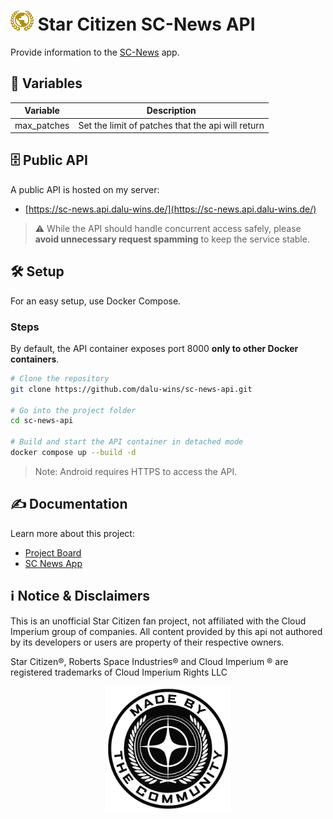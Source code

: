 # <img src="https://github.com/dalu-wins/sc-news/blob/main/assets/app_icon.svg" alt="App Icon" height="32"> Star Citizen SC-News API
Provide information to the [SC-News](https://github.com/dalu-wins/sc-news) app.

## 📝 Variables
| Variable | Description |
--- | ---
max_patches | Set the limit of patches that the api will return

## 🗄️ Public API

A public API is hosted on my server:
- [https://sc-news.api.dalu-wins.de/](https://sc-news.api.dalu-wins.de/)

> ⚠️ While the API should handle concurrent access safely, please **avoid unnecessary request spamming** to keep the service stable.

## 🛠️ Setup

For an easy setup, use Docker Compose.  

### Steps

By default, the API container exposes port 8000 **only to other Docker containers**.

```bash
# Clone the repository
git clone https://github.com/dalu-wins/sc-news-api.git

# Go into the project folder
cd sc-news-api

# Build and start the API container in detached mode
docker compose up --build -d
```

> Note: Android requires HTTPS to access the API.

## ✍ Documentation

Learn more about this project:
- [Project Board](https://github.com/users/dalu-wins/projects/3/views/1)
- [SC News App](https://github.com/dalu-wins/sc-news)

## ℹ️ Notice & Disclaimers

This is an unofficial Star Citizen fan project, not affiliated with the Cloud Imperium group of
companies. All content provided by this api not authored by its developers or users are property of their
respective owners.

Star Citizen®, Roberts Space Industries® and Cloud Imperium ® are registered trademarks of Cloud
Imperium Rights LLC

<p align="center">
  <img src="https://github.com/dalu-wins/sc-news/blob/main/assets/MadeByTheCommunity_White.png" alt="Made By The Community Banner" height="200">
</p>

